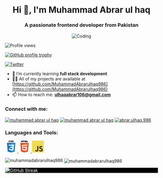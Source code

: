 <h1 align="center">Hi 👋, I'm Muhammad Abrar ul haq</h1>
<h3 align="center">A passionate frontend developer from Pakistan</h3>

<p align="center">
  <img align="center" alt="Coding" width="400" src="https://cdn.dribbble.com/users/1162077/screenshots/3848914/programmer.gif">
</p>


<p align="left"> 
  <img src="https://komarev.com/ghpvc/?username=muhammadabrarulhaq986&label=Profile%20views&color=0e75b6&style=flat" alt="Profile views" /> 
</p>

<p align="left"> 
  <a href="https://github.com/ryo-ma/github-profile-trophy"><img src="https://github-profile-trophy.vercel.app/?username=muhammadabrarulhaq986" alt="GitHub profile trophy" /></a> 
</p>

<p align="left"> 
  <a href="https://twitter.com/" target="blank"><img src="https://img.shields.io/twitter/follow/?logo=twitter&style=for-the-badge" alt="Twitter" /></a> 
</p>

- 🌱 I’m currently learning **full stack development**
- 👨‍💻 All of my projects are available at [https://github.com/MuhammadAbrarulhaq986](https://github.com/MuhammadAbrarulhaq986)
- 📫 How to reach me: **ulhaqabrar106@gmail.com**


<h3 align="left">Connect with me:</h3>
<p align="left">
<a href="https://linkedin.com/in/muhammad abrar ul haq" target="blank"><img align="center" src="https://raw.githubusercontent.com/rahuldkjain/github-profile-readme-generator/master/src/images/icons/Social/linked-in-alt.svg" alt="muhammad abrar ul haq" height="30" width="40" /></a>
<a href="https://fb.com/muhammad abrar ul haq" target="blank"><img align="center" src="https://raw.githubusercontent.com/rahuldkjain/github-profile-readme-generator/master/src/images/icons/Social/facebook.svg" alt="muhammad abrar ul haq" height="30" width="40" /></a>
<a href="https://instagram.com/abrar.ulhaq.986" target="blank"><img align="center" src="https://raw.githubusercontent.com/rahuldkjain/github-profile-readme-generator/master/src/images/icons/Social/instagram.svg" alt="abrar.ulhaq.986" height="30" width="40" /></a>
</p>

<h3 align="left">Languages and Tools:</h3>
<p align="left"> <a href="https://www.w3schools.com/css/" target="_blank" rel="noreferrer"> <img src="https://raw.githubusercontent.com/devicons/devicon/master/icons/css3/css3-original-wordmark.svg" alt="css3" width="40" height="40"/> </a> <a href="https://www.w3.org/html/" target="_blank" rel="noreferrer"> <img src="https://raw.githubusercontent.com/devicons/devicon/master/icons/html5/html5-original-wordmark.svg" alt="html5" width="40" height="40"/> </a> <a href="https://developer.mozilla.org/en-US/docs/Web/JavaScript" target="_blank" rel="noreferrer"> <img src="https://raw.githubusercontent.com/devicons/devicon/master/icons/javascript/javascript-original.svg" alt="javascript" width="40" height="40"/> </a> </p>

<p><img align="left" src="https://github-readme-stats.vercel.app/api/top-langs?username=muhammadabrarulhaq986&show_icons=true&locale=en&layout=compact" alt="muhammadabrarulhaq986" /></p>

<p>&nbsp;<img align="center" src="https://github-readme-stats.vercel.app/api?username=muhammadabrarulhaq986&show_icons=true&locale=en" alt="muhammadabrarulhaq986" /></p>

<p align="left" style="background-color: black; color: white;"> 
  <img src="https://github-readme-streak-stats.herokuapp.com/?user=muhammadabrarulhaq986" alt="GitHub Streak" /> 
</p>
